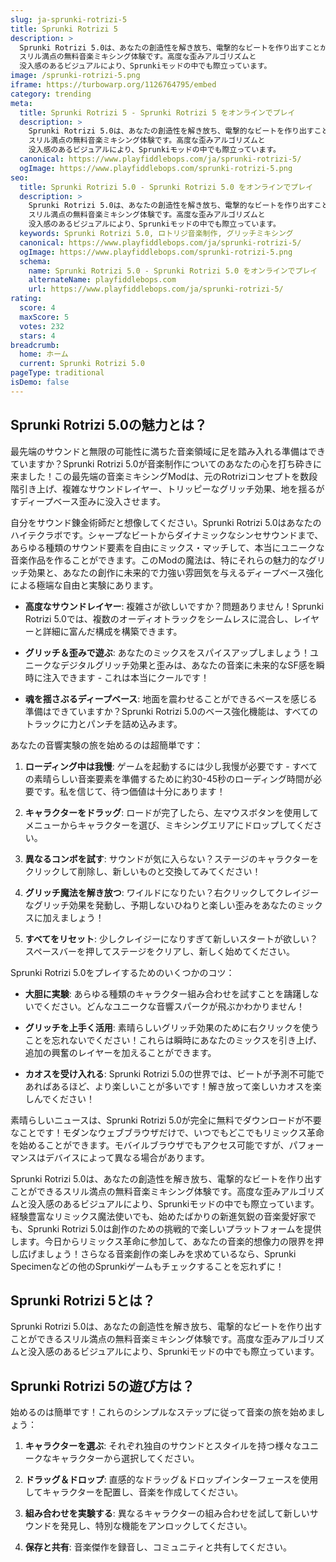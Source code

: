 ```yaml
---
slug: ja-sprunki-rotrizi-5
title: Sprunki Rotrizi 5
description: >
  Sprunki Rotrizi 5.0は、あなたの創造性を解き放ち、電撃的なビートを作り出すことができる
  スリル満点の無料音楽ミキシング体験です。高度な歪みアルゴリズムと
  没入感のあるビジュアルにより、Sprunkiモッドの中でも際立っています。
image: /sprunki-rotrizi-5.png
iframe: https://turbowarp.org/1126764795/embed
category: trending
meta:
  title: Sprunki Rotrizi 5 - Sprunki Rotrizi 5 をオンラインでプレイ
  description: >
    Sprunki Rotrizi 5.0は、あなたの創造性を解き放ち、電撃的なビートを作り出すことができる
    スリル満点の無料音楽ミキシング体験です。高度な歪みアルゴリズムと
    没入感のあるビジュアルにより、Sprunkiモッドの中でも際立っています。
  canonical: https://www.playfiddlebops.com/ja/sprunki-rotrizi-5/
  ogImage: https://www.playfiddlebops.com/sprunki-rotrizi-5.png
seo:
  title: Sprunki Rotrizi 5.0 - Sprunki Rotrizi 5.0 をオンラインでプレイ
  description: >
    Sprunki Rotrizi 5.0は、あなたの創造性を解き放ち、電撃的なビートを作り出すことができる
    スリル満点の無料音楽ミキシング体験です。高度な歪みアルゴリズムと
    没入感のあるビジュアルにより、Sprunkiモッドの中でも際立っています。
  keywords: Sprunki Rotrizi 5.0, ロトリジ音楽制作, グリッチミキシング
  canonical: https://www.playfiddlebops.com/ja/sprunki-rotrizi-5/
  ogImage: https://www.playfiddlebops.com/sprunki-rotrizi-5.png
  schema:
    name: Sprunki Rotrizi 5.0 - Sprunki Rotrizi 5.0 をオンラインでプレイ
    alternateName: playfiddlebops.com
    url: https://www.playfiddlebops.com/ja/sprunki-rotrizi-5/
rating:
  score: 4
  maxScore: 5
  votes: 232
  stars: 4
breadcrumb:
  home: ホーム
  current: Sprunki Rotrizi 5.0
pageType: traditional
isDemo: false
---
```


## Sprunki Rotrizi 5.0の魅力とは？

最先端のサウンドと無限の可能性に満ちた音楽領域に足を踏み入れる準備はできていますか？Sprunki Rotrizi 5.0が音楽制作についてのあなたの心を打ち砕きに来ました！この最先端の音楽ミキシングModは、元のRotriziコンセプトを数段階引き上げ、複雑なサウンドレイヤー、トリッピーなグリッチ効果、地を揺るがすディープベース歪みに没入させます。

自分をサウンド錬金術師だと想像してください。Sprunki Rotrizi 5.0はあなたのハイテクラボです。シャープなビートからダイナミックなシンセサウンドまで、あらゆる種類のサウンド要素を自由にミックス・マッチして、本当にユニークな音楽作品を作ることができます。このModの魔法は、特にそれらの魅力的なグリッチ効果と、あなたの創作に未来的で力強い雰囲気を与えるディープベース強化による極端な自由と実験にあります。

- **高度なサウンドレイヤー**: 複雑さが欲しいですか？問題ありません！Sprunki Rotrizi 5.0では、複数のオーディオトラックをシームレスに混合し、レイヤーと詳細に富んだ構成を構築できます。

- **グリッチ＆歪みで遊ぶ**: あなたのミックスをスパイスアップしましょう！ユニークなデジタルグリッチ効果と歪みは、あなたの音楽に未来的なSF感を瞬時に注入できます - これは本当にクールです！

- **魂を揺さぶるディープベース**: 地面を震わせることができるベースを感じる準備はできていますか？Sprunki Rotrizi 5.0のベース強化機能は、すべてのトラックに力とパンチを詰め込みます。

あなたの音響実験の旅を始めるのは超簡単です：

1. **ローディング中は我慢**: ゲームを起動するには少し我慢が必要です - すべての素晴らしい音楽要素を準備するために約30-45秒のローディング時間が必要です。私を信じて、待つ価値は十分にあります！

2. **キャラクターをドラッグ**: ロードが完了したら、左マウスボタンを使用してメニューからキャラクターを選び、ミキシングエリアにドロップしてください。

3. **異なるコンボを試す**: サウンドが気に入らない？ステージのキャラクターをクリックして削除し、新しいものと交換してみてください！

4. **グリッチ魔法を解き放つ**: ワイルドになりたい？右クリックしてクレイジーなグリッチ効果を発動し、予期しないひねりと楽しい歪みをあなたのミックスに加えましょう！

5. **すべてをリセット**: 少しクレイジーになりすぎて新しいスタートが欲しい？スペースバーを押してステージをクリアし、新しく始めてください。

Sprunki Rotrizi 5.0をプレイするためのいくつかのコツ：

- **大胆に実験**: あらゆる種類のキャラクター組み合わせを試すことを躊躇しないでください。どんなユニークな音響スパークが飛ぶかわかりません！

- **グリッチを上手く活用**: 素晴らしいグリッチ効果のために右クリックを使うことを忘れないでください！これらは瞬時にあなたのミックスを引き上げ、追加の興奮のレイヤーを加えることができます。

- **カオスを受け入れる**: Sprunki Rotrizi 5.0の世界では、ビートが予測不可能であればあるほど、より楽しいことが多いです！解き放って楽しいカオスを楽しんでください！

素晴らしいニュースは、Sprunki Rotrizi 5.0が完全に無料でダウンロードが不要なことです！モダンなウェブブラウザだけで、いつでもどこでもリミックス革命を始めることができます。モバイルブラウザでもアクセス可能ですが、パフォーマンスはデバイスによって異なる場合があります。

Sprunki Rotrizi 5.0は、あなたの創造性を解き放ち、電撃的なビートを作り出すことができるスリル満点の無料音楽ミキシング体験です。高度な歪みアルゴリズムと没入感のあるビジュアルにより、Sprunkiモッドの中でも際立っています。経験豊富なリミックス魔法使いでも、始めたばかりの新進気鋭の音楽愛好家でも、Sprunki Rotrizi 5.0は創作のための挑戦的で楽しいプラットフォームを提供します。今日からリミックス革命に参加して、あなたの音楽的想像力の限界を押し広げましょう！さらなる音楽創作の楽しみを求めているなら、Sprunki Specimenなどの他のSprunkiゲームもチェックすることを忘れずに！

## Sprunki Rotrizi 5とは？

Sprunki Rotrizi 5.0は、あなたの創造性を解き放ち、電撃的なビートを作り出すことができるスリル満点の無料音楽ミキシング体験です。高度な歪みアルゴリズムと没入感のあるビジュアルにより、Sprunkiモッドの中でも際立っています。

## Sprunki Rotrizi 5の遊び方は？

始めるのは簡単です！これらのシンプルなステップに従って音楽の旅を始めましょう：

1. **キャラクターを選ぶ**: それぞれ独自のサウンドとスタイルを持つ様々なユニークなキャラクターから選択してください。

2. **ドラッグ＆ドロップ**: 直感的なドラッグ＆ドロップインターフェースを使用してキャラクターを配置し、音楽を作成してください。

3. **組み合わせを実験する**: 異なるキャラクターの組み合わせを試して新しいサウンドを発見し、特別な機能をアンロックしてください。

4. **保存と共有**: 音楽傑作を録音し、コミュニティと共有してください。